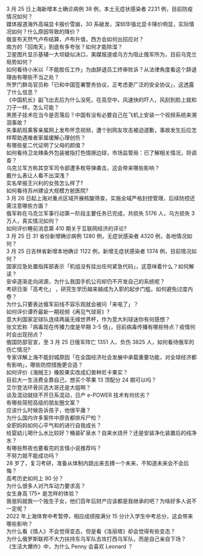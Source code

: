 3 月 25 日上海新增本土确诊病例 38 例，本土无症状感染者 2231 例，目前防疫情况如何？  
媒体报道海外高端显卡报价雪崩，30 系破发，深圳华强北显卡降价明显，实际情况如何？什么原因导致的降价？  
俄宣布天然气卢布结算，卢布升值，西方会如何出招应对？  
南方的「回南天」到底有多夸张？如何才能除湿？  
卫星图片显示基辅一大坝疑似决口，美媒报道或乌方为阻止俄军所为，目前乌克兰局势如何？  
如何看待小米以「不能胜任工作」为由辞退员工终审败诉？从法律角度看这个辞退理由有哪些不当之处？  
所罗门群岛官员称「已和中国签署警务协议，正考虑更广泛的安全协议」，这透露了什么信息？  
《中国机长》副飞出去后为什么没死，在高空中，风速快的吓人，风刮到脸上就和刀子一样，怎么可能？  
黑匣子技术在当今是否落后？中国有没有必要自己在飞机上安装一个视频系统来溯洄事故？  
失事航班乘客亲属网上发布怀念视频，遭个别网友攻击被迫道歉，事故发生后应怎样帮助遇难者家属缓解心理创伤？  
有哪些星二代证明了父母的颜值？  
如何看待卫龙辣条外包装被指打色情擦边球，市场监管局：已了解相关情况，将调查？  
乌克兰军方称其空军司令部遭多枚导弹袭击，这会带来哪些影响？  
戴什么表让人看不出深浅？  
实名举报王兴利的女孩怎么样了?  
如何看待苏州建设大规模方舱医院?  
3 月 26 日起上海对重点区域开展核酸筛查，实施全域严格封控管理，后续防控还需注意哪些方面？  
俄军称在乌克兰军事行动第一阶段主要任务已完成，共损失 5176 人，乌方损失 3 万人，真实情况如何？  
如何评价睡前消息第 410 期关于互联网经济的评论?  
3 月 25 日 31 省份新增确诊病例 1280 例，无症状感染者 4320 例，各地情况如何？  
3 月 25 日吉林省新增本地确诊 1122 例，新增无症状感染者 1374 例，目前情况如何？  
国家应急处置指挥部表示「机组没有挂出任何紧急代码」，这意味着什么？如何解读？  
安卓逐渐走向闭源，为什么我国手机公司却仍不开发自己的系统呢？  
考研日渐「高考化」 ，研究生学历越来越成为入职的起步门槛，如何避免过度内卷？  
为什么只要表达俄军前线不容乐观就会被问「来电了」？  
如何评价谭乔最新一期视频《再见气球哥》?  
意大利国家足球队连续两届无缘世界杯，作为意大利球迷你有何感想？  
张文宏称「病毒现在传播力度是早期 3-5 倍」，目前病毒传播有哪些特点？疫情何时会出现拐点？  
俄国防部官宣，至 3 月 25 日俄军阵亡 1351 人、负伤 3825 人，如何看待俄军的伤亡情况?  
专家详解上海不能封城原因「在全国经济社会发展中承载重要功能，对全球经济都有影响」，哪些防控措施更合适？  
如何评价《海贼王》橡胶果实改成幻兽种尼卡果实？  
目前大一生活费全靠自己，想买个苹果 13 顶配分 24 期可以吗？  
艾尔登法环骨灰选大哥还是大姐啊？  
谈及混动就绕不开日系混动，日产 e-POWER 技术有何优劣？  
有哪些简短高级的朋友圈文案？  
应该什么时候告诉孩子，他很平庸？  
为什么国内许多案件中原告都排斥尸检？  
全职妈妈如何心平气和的进行自我成长？  
给婴幼儿喝什么水比较好？桶装矿泉水？自来水烧开？还是安装净化装置后的纯净水？  
有哪些熬夜也要看完的言情小说推荐吗？  
不努力就不能成功吗？  
28 岁了，复习考研，准备从体制内跳出来去搏一个未来，不知道未来会不会后悔？  
高考历史如何上 90 分？  
为什么很多人对汽车动力要求高？  
女生身高 175+ 是怎样的体验？  
我爸妈就我一个独生子女，他们百年后财产应该都是我继承的吧？为啥好多人说不一定呢？  
2022 年上海体育中考暂停，相应成绩按满分 15 分计入学生中考总分，这会带来哪些影响？  
为什么看《情人》不会觉得变态，但是看《洛丽塔》却会觉得有些变态？  
为什么俄罗斯联邦不大力扶持东乌军队去攻打西乌军队，而是自己亲自下场？  
《生活大爆炸》中，为什么 Penny 会喜欢 Leonard ？  
